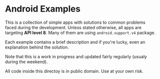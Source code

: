 Android Examples
===

This is a collection of simple apps with solutions to common problems faced during the development. Unless stated otherwise,
all apps are targeting **API level 8**. Many of them are using `android.support.v4` package.

Each example contains a brief description and if you're lucky, even an explanation behind the solution.

Note that this is a work in progress and updated fairly regularly (usualy during the weekend).

All code inside this directoy is in public domain. Use at your own risk.
